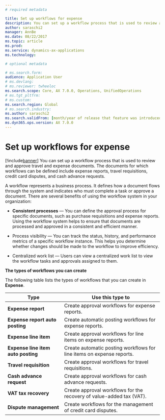 ```yaml
---
# required metadata

title: Set up workflows for expense
description: You can set up a workflow process that is used to review and approve travel and expense documents.
author: saraschi2
manager: AnnBe
ms.date: 08/22/2017
ms.topic: article
ms.prod: 
ms.service: dynamics-ax-applications
ms.technology: 

# optional metadata

# ms.search.form:  
audience: Application User
# ms.devlang: 
# ms.reviewer: twheeloc
ms.search.scope: Core, AX 7.0.0, Operations, UnifiedOperations
# ms.tgt_pltfrm: 
# ms.custom: 
ms.search.region: Global
# ms.search.industry: 
ms.author: saraschi2
ms.search.validFrom: [month/year of release that feature was introduced in, in format yyyy-mm-dd]
ms.dyn365.ops.version: AX 7.0.0
---
```


# Set up workflows for expense

[!include[banner](../includes/banner.md)]
You can set up a workflow process that is used to review and approve travel and expense documents. The documents for which workflows
can be defined include expense reports, travel requisitions, credit card disputes, and cash advance requests.

A workflow represents a business process. It defines how a document flows through the system and indicates who must complete a task 
or approve a document. There are several benefits of using the workflow system in your organization:

-   **Consistent processes** — You can define the approval process for specific documents, such as purchase requisitions and expense
      reports. Using the workflow system helps to ensure that documents are processed and approved in a consistent and efficient manner.

-   Process visibility — You can track the status, history, and performance metrics of a specific workflow instance. This helps you 
    determine whether changes should be made to the workflow to improve efficiency.

-   Centralized work list — Users can view a centralized work list to view the workflow tasks and approvals assigned to them. 

**The types of workflows you can create**

The following table lists the types of workflows that you can create in **Expense**.

| **Type**                           | **Use this type to**                                                 |     
|------------------------------------|----------------------------------------------------------------------|
| **Expense report**                 | Create approval workflows for expense reports.                       |      
| **Expense report auto posting**    | Create automatic posting workflows for expense reports.              |     
| **Expense line item**              | Create approval workflows for line items on expense reports.         |     
| **Expense line item auto posting** | Create automatic posting workflows for line items on expense reports.|
| **Travel requisition**             | Create approval workflows for travel requisitions.                   |    
| **Cash advance request**           | Create approval workflows for cash advance requests.                 |     
| **VAT tax recovery**               | Create approval workflows for the recovery of value-added tax (VAT). |      
| **Dispute management**             | Create workflows for the management of credit card disputes.         |  


